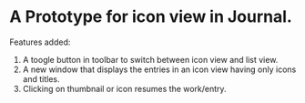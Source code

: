 <h1>A Prototype for icon view in Journal.</h1>

Features added:</br>
1. A toogle button in toolbar to switch between icon view and list view.</br>
2. A new window that displays the entries in an icon view having only icons and titles.</br>
3. Clicking on thumbnail or icon resumes the work/entry.</br>
